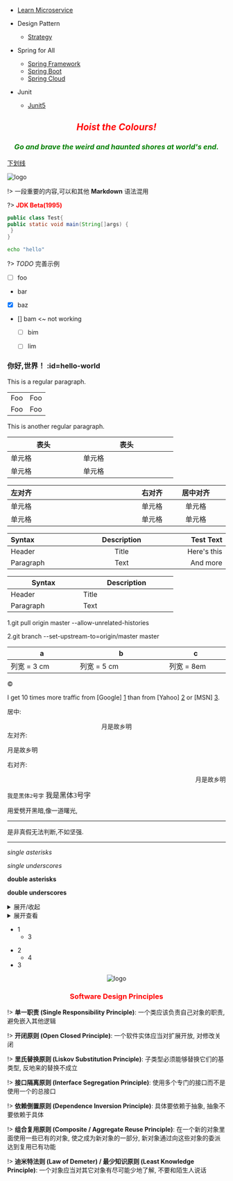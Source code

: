 - [Learn Microservice](book/geek-time/learn-microservice/doc.md)

- Design Pattern
    - [Strategy](book/desgin-pattern/Strategy.md)

- Spring for All
    - [Spring Framework](book/spring-for-all/spring-framework/guide.md)
    - [Spring Boot](book/spring-for-all/spring-boot/guide.md)
    - [Spring Cloud](book/spring-for-all/spring-cloud/guide.md)

- Junit
    - [Junit5](book/junit/Junit5.md)


<center>

## _<font color=red>Hoist the Colours!</font>_

### _<font color=green>Go and brave the weird and haunted shores at world's end.</font>_

</center>

<u>下划线</u>

![logo](https://docsify.js.org/_media/icon.svg ':size=5%')

!> 一段重要的内容,可以和其他 **Markdown** 语法混用

?> **<font color=red>JDK Beta(1995)</font>**

```java
public class Test{
public static void main(String[]args) {
 }
}
```

```bash
echo "hello"
```

?> _TODO_ 完善示例


- [ ] foo
- bar
- [x] baz
- [] bam <~ not working
    - [ ] bim
    - [ ] lim


### 你好,世界！ :id=hello-world <!-- {docsify-ignore-all} -->


This is a regular paragraph.

<table>
    <tr>
        <td>Foo</td>
        <td>Foo</td>
    </tr>
    <tr>
        <td>Foo</td>
        <td>Foo</td>
    </tr>
</table>

This is another regular paragraph.


|  表头   | 表头  |
|  ----   | ----  |
| 单元格  | 单元格 |
| 单元格  | 单元格 |

| 左对齐 | 右对齐 | 居中对齐 |
|:----  |  ---:  | :---: |
| 单元格 | 单元格 | 单元格 |
| 单元格 | 单元格 | 单元格 |

| Syntax      | Description | Test Text     |
| :---        |    :----:   |          ---: |
| Header      | Title       | Here's this   |
| Paragraph   | Text        | And more      |


| Syntax      | Description |
| ----------- | ----------- |
| Header      | Title       |
| Paragraph   | Text        |

1.git pull origin master --allow-unrelated-histories

2.git branch --set-upstream-to=origin/master master

<style>
table th:first-of-type {
    width: 4cm;
}
table th:nth-of-type(2) {
    width: 150pt;
}
table th:nth-of-type(3) {
    width: 8em;
}
</style>

| a | b | c |
|---|---|---|
| 列宽 = 3 cm| 列宽 = 5 cm| 列宽 = 8em |

&copy;

I get 10 times more traffic from [Google] [1] than from
[Yahoo] [2] or [MSN] [3].

[1]: http://google.com/        "Google"
[2]: http://search.yahoo.com/  "Yahoo Search"
[3]: http://search.msn.com/    "MSN Search"


居中:
<center>月是故乡明</center>
左对齐:
<p align="left">月是故乡明</p>
右对齐:
<p align="right">月是故乡明</p>

<font face="黑体" size=2>我是黑体2号字</font>
<font face="黑体" size=3>我是黑体3号字</font>

用爱劈开黑暗,像一道曙光,
<hr/>
是非真假无法判断,不如坚强.
<hr/>


*single asterisks*

_single underscores_

**double asterisks**

__double underscores__

<details>
<summary>展开/收起</summary>
被折叠的内容
</details>

<details>
<summary>展开查看</summary>
<pre><code>
System.out.println("Hello to see U!");
</code></pre>
</details>

- 1
  - 3
* 2
  * 4
* 3


<center>

![logo](../../../media/software-design/design-principle/solid.png ':size=20%')

### <font color=red>Software Design Principles</font> <!-- {docsify-ignore} -->
</center>

!> **单一职责 (Single Responsibility Principle)**: 一个类应该负责自己对象的职责, 避免嵌入其他逻辑

!> **开闭原则 (Open Closed Principle)**: 一个软件实体应当对扩展开放, 对修改关闭

!> **里氏替换原则  (Liskov Substitution Principle)**: 子类型必须能够替换它们的基类型, 反地来的替换不成立

!> **接口隔离原则 (Interface Segregation Principle)**: 使用多个专门的接口而不是使用一个的总接口

!> **依赖倒置原则 (Dependence Inversion Principle)**: 具体要依赖于抽象, 抽象不要依赖于具体

!> **组合复用原则 (Composite / Aggregate Reuse Principle)**:
在一个新的对象里面使用一些已有的对象, 使之成为新对象的一部分, 新对象通过向这些对象的委派达到复用已有功能

!> **迪米特法则 (Law of Demeter) / 最少知识原则 (Least Knowledge Principle)**:
一个对象应当对其它对象有尽可能少地了解, 不要和陌生人说话